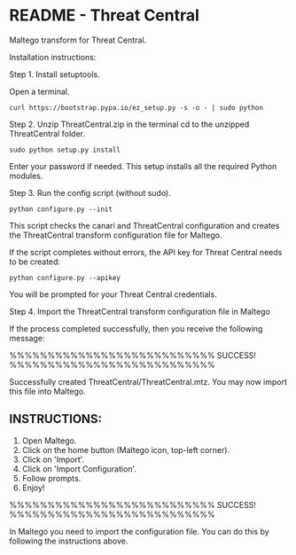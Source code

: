 # README - Threat Central

Maltego transform for Threat Central.

Installation instructions:

Step 1. Install setuptools.

Open a terminal. 
```
curl https://bootstrap.pypa.io/ez_setup.py -s -o - | sudo python
```

Step 2. Unzip ThreatCentral.zip in the terminal cd to the unzipped ThreatCentral folder.
```
sudo python setup.py install
```
Enter your password if needed.
This setup  installs all the required Python modules.


Step 3. Run the config script (without sudo).
```
python configure.py --init
```
This script checks the canari and ThreatCentral configuration and creates the ThreatCentral transform configuration file for Maltego.

If the script completes without errors, the API key for Threat Central needs to be created:
```
python configure.py --apikey
```
You will be prompted for your Threat Central credentials.


Step 4. Import the ThreatCentral transform configuration file in Maltego

If the process completed successfully, then you receive the following message:

%%%%%%%%%%%%%%%%%%%%%%%%%%% SUCCESS! %%%%%%%%%%%%%%%%%%%%%%%%%%%

 Successfully created ThreatCentral/ThreatCentral.mtz. You may now import this file into
 Maltego.

 INSTRUCTIONS:
 -------------
 1. Open Maltego.
 2. Click on the home button (Maltego icon, top-left corner).
 3. Click on 'Import'.
 4. Click on 'Import Configuration'.
 5. Follow prompts.
 6. Enjoy!

%%%%%%%%%%%%%%%%%%%%%%%%%%% SUCCESS! %%%%%%%%%%%%%%%%%%%%%%%%%%%

In Maltego you  need to import the configuration file. You can do this by following the instructions above.

